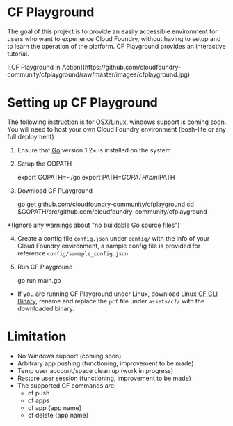 CF Playground
==============
The goal of this project is to provide an easily accessible environment for users who want to experience Cloud Foundry, without having to setup and to learn the operation of the platform.  CF Playground provides an interactive tutorial.

<p/>
![CF Playground in Action](https://github.com/cloudfoundry-community/cfplayground/raw/master/images/cfplayground.jpg)
<p/>

Setting up CF Playground
========================
The following instruction is for OSX/Linux, windows support is coming soon.
You will need to host your own Cloud Foundry environment (bosh-lite or any full deployment)

1) Ensure that [Go](http://golang.org/) version 1.2+ is installed on the system

2) Setup the GOPATH

    export GOPATH=~/go
    export PATH=$GOPATH/bin:$PATH
  
3) Download CF PLayground

    go get github.com/cloudfoundry-community/cfplayground
    cd $GOPATH/src/github.com/cloudfoundry-community/cfplayground
  
  *(Ignore any warnings about "no buildable Go source files")
  
4) Create a config file `config.json` under `config/` with the info of your Cloud Foundry environment, a sample config file is provided for reference `config/sameple_config.json`
  
5) Run CF Playground

    go run main.go
    
* If you are running CF Playground under Linux, download Linux [CF CLI Binary](https://github.com/cloudfoundry/cli/releases), rename and replace the `pcf` file under `assets/cf/` with the downloaded binary.
    
Limitation
==========
- No Windows support (coming soon)
- Arbitrary app pushing (functioning, improvement to be made)
- Temp user account/space clean up (work in progress)
- Restore user session (functioning, improvement to be made)
- The supported CF commands are:
    - cf push
    - cf apps
    - cf app {app name}
    - cf delete {app name}





